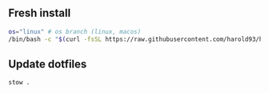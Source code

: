 
## Fresh install
```sh
os="linux" # os branch (linux, macos)
/bin/bash -c "$(curl -fsSL https://raw.githubusercontent.com/harold93/home-config/refs/heads/$os/setup.sh)"
```

## Update dotfiles
```sh
stow .
```
